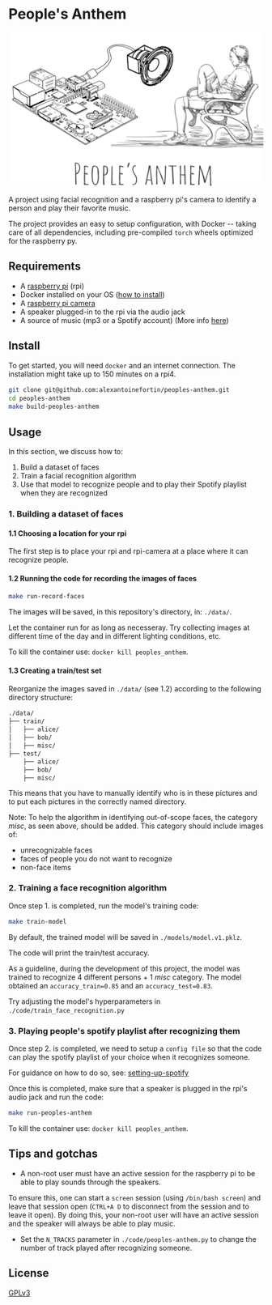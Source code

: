 # People's Anthem

![peoples-anthem-logo](./assets/logo.png "People's anthem")

A project using facial recognition and a raspberry pi's camera to identify a person and play their favorite music.

The project provides an easy to setup configuration, with Docker -- taking care of all dependencies, including pre-compiled `torch` wheels optimized for the raspberry py.

## Requirements

* A [raspberry pi](https://www.raspberrypi.org/) (rpi)
* Docker installed on your OS ([how to install](https://docs.docker.com/engine/install/debian/))
* A [raspberry pi camera](https://www.raspberrypi.org/products/camera-module-v2/)
* A speaker plugged-in to the rpi via the audio jack
* A source of music (mp3 or a Spotify account) (More info [here](doc/setting-up-spotify.md))


## Install
To get started, you will need `docker` and an internet connection.
The installation might take up to 150 minutes on a rpi4.

```bash
git clone git@github.com:alexantoinefortin/peoples-anthem.git
cd peoples-anthem
make build-peoples-anthem
```

## Usage
In this section, we discuss how to:
1. Build a dataset of faces
2. Train a facial recognition algorithm
3. Use that model to recognize people and to play their Spotify playlist when they are recognized

### 1. Building a dataset of faces

#### 1.1 Choosing a location for your rpi
The first step is to place your rpi and rpi-camera at a place where it can recognize people.

#### 1.2 Running the code for recording the images of faces
```bash
make run-record-faces
```
The images will be saved, in this repository's directory, in: `./data/`.

Let the container run for as long as necesseray. Try collecting images at different time of the day and in different lighting conditions, etc.

To kill the container use: `docker kill peoples_anthem`.

#### 1.3 Creating a train/test set
Reorganize the images saved in `./data/` (see 1.2) according to the following directory structure:

```
./data/
├── train/
│   ├── alice/
│   ├── bob/
│   ├── misc/
├── test/
    ├── alice/
    ├── bob/
    ├── misc/
```

This means that you have to manually identify who is in these pictures and to put each pictures in the correctly named directory.

Note: To help the algorithm in identifying out-of-scope faces, the category _misc_, as seen above, should be added. This category should include images of:
* unrecognizable faces
* faces of people you do not want to recognize
* non-face items

### 2. Training a face recognition algorithm
Once step 1. is completed, run the model's training code:

```bash
make train-model
```

By default, the trained model will be saved in `./models/model.v1.pklz`.

The code will print the train/test accuracy.

As a guideline, during the development of this project, the model was trained to recognize 4 different persons + 1 _misc_ category. The model obtained an `accuracy_train=0.85` and an `accuracy_test=0.83`.

Try adjusting the model's hyperparameters in `./code/train_face_recognition.py`

### 3. Playing people's spotify playlist after recognizing them
Once step 2. is completed, we need to setup a `config file` so that the code can play the spotify playlist of your choice when it recognizes someone.

For guidance on how to do so, see: [setting-up-spotify](doc/setting-up-spotify.md)

Once this is completed, make sure that a speaker is plugged in the rpi's audio jack and run the code:
```bash
make run-peoples-anthem
```
To kill the container use: `docker kill peoples_anthem`.

## Tips and gotchas
* A non-root user must have an active session for the raspberry pi to be able to play sounds through the speakers.

To ensure this, one can start a `screen` session (using `/bin/bash screen`) and leave that session open (`CTRL+A D` to disconnect from the session and to leave it open). By doing this, your non-root user will have an active session and the speaker will always be able to play music.
* Set the `N_TRACKS` parameter in `./code/peoples-anthem.py` to change the number of track played after recognizing someone.

## License

[GPLv3](LICENSE)